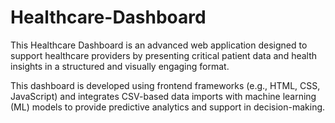 # Healthcare-Dashboard

This Healthcare Dashboard is an advanced web application designed to support healthcare providers by presenting critical patient data and health insights in a structured and visually engaging format.

This dashboard is developed using frontend frameworks (e.g., HTML, CSS, JavaScript) and integrates CSV-based data imports with machine learning (ML) models to provide predictive analytics and support in decision-making.

